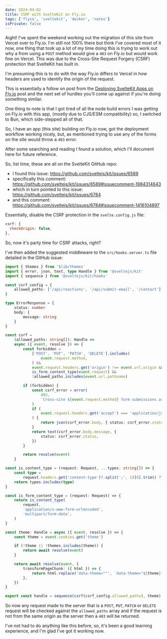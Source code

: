 ```yaml
---
date: 2024-04-02
title: CSRF with SvelteKit on Fly.io
tags: ['flyio', 'sveltekit', 'docker', 'notes']
isPrivate: false
---
```


Aight! I've spent the weekend working out the migration of this site
from Vercel over to Fly.io. I'm still not 100% there but think I've
covered most of it now, one thing that took up a lot of my time doing
this is trying to work out why a from using a `POST` method would give
a `403` on Fly.io but would work fine on Vercel. This was due to the
Cross-Site Request Forgery (CSRF) protection that SvelteKit has built
in.

I'm presuming this is to do with the way Fly.io differs to Vercel in
how headers are used to identify the origin of the request.

This is essentially a follow on post from the
[Deploying SvelteKit Apps on Fly.io](https://scottspence.com/posts/deploying-sveltekit-apps-on-fly-io)
post and the next set of hurdles you'll come up against if you're
doing something similar.

One thing to note is that I got tired of all the node build errors I
was getting on Fly.io with this app, (mostly due to CJS/ESM
compatibility) so, I switched to Bun, which side-stepped all of that.

So, I have an app (this site) building on Fly.io now, got the
deployment workflow working nicely, but, as mentioned trying to use
any of the forms on the site would throw a `403` error.

After some searching and reading I found a solution, which I'll
document here for future reference.

So, list time, these are all on the SvelteKit GitHub repo:

- I found this issue: https://github.com/sveltejs/kit/issues/6589
- specifically this comment:
  https://github.com/sveltejs/kit/issues/6589#issuecomment-1984314643
- which in turn pointed to this issue:
  https://github.com/sveltejs/kit/issues/6784
- and this comment:
  https://github.com/sveltejs/kit/issues/6784#issuecomment-1416104897

Essentially, disable the CSRF protection in the `svelte.config.js`
file:

```js
csrf: {
  checkOrigin: false,
},
```

So, now it's party time for CSRF attacks, right?

I've then added the suggested middleware to the `src/hooks.server.ts`
file detailed in the GitHub issue:

```ts
import { themes } from '$lib/themes'
import { error, json, text, type Handle } from '@sveltejs/kit'
import { sequence } from '@sveltejs/kit/hooks'

const csrf_config = {
	allowed_paths: ['/api/reactions', '/api/submit-email', '/contact'],
}

type ErrorResponse = {
	status: number
	body: {
		message: string
	}
}

const csrf =
	(allowed_paths: string[]): Handle =>
	async ({ event, resolve }) => {
		const forbidden =
			['POST', 'PUT', 'PATCH', 'DELETE'].includes(
				event.request.method,
			) &&
			event.request.headers.get('origin') !== event.url.origin &&
			is_form_content_type(event.request) &&
			!allowed_paths.includes(event.url.pathname)

		if (forbidden) {
			const csrf_error = error(
				403,
				`Cross-site ${event.request.method} form submissions are forbidden`,
			)
			if (
				event.request.headers.get('accept') === 'application/json'
			) {
				return json(csrf_error.body, { status: csrf_error.status })
			}
			return text(csrf_error.body.message, {
				status: csrf_error.status,
			})
		}

		return resolve(event)
	}

const is_content_type = (request: Request, ...types: string[]) => {
	const type =
		request.headers.get('content-type')?.split(';', 1)[0].trim() ?? ''
	return types.includes(type)
}

const is_form_content_type = (request: Request) => {
	return is_content_type(
		request,
		'application/x-www-form-urlencoded',
		'multipart/form-data',
	)
}

const theme: Handle = async ({ event, resolve }) => {
	const theme = event.cookies.get('theme')

	if (!theme || !themes.includes(theme)) {
		return await resolve(event)
	}

	return await resolve(event, {
		transformPageChunk: ({ html }) => {
			return html.replace('data-theme=""', `data-theme="${theme}"`)
		},
	})
}

export const handle = sequence(csrf(csrf_config.allowed_paths), theme)
```

So now any request made to the server that is a `POST`, `PUT`, `PATCH`
or `DELETE` request will be checked against the `allowed_paths` array
and if the request is not from the same origin as the server then a
`403` will be returned.

I've not had to do anything like this before, so, it's been a good
learning experience, and I'm glad I've got it working now.
